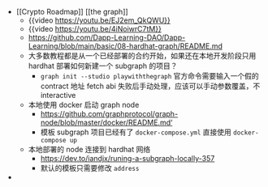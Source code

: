 - [[Crypto Roadmap]] [[the graph]]
	- {{video https://youtu.be/EJ2em_QkQWU}}
	- {{video https://youtu.be/4iNoiwrC7tM}}
	- https://github.com/Dapp-Learning-DAO/Dapp-Learning/blob/main/basic/08-hardhat-graph/README.md
	- 大多数教程都是从一个已经部署的合约开始，如果还在本地开发阶段只用 hardhat 部署如何新建一个 subgraph 的项目？
		- `graph init --studio playwiththegraph` 官方命令需要输入一个假的 contract 地址 fetch abi 失败后手动处理，应该可以手动参数覆盖，不 interactive
	- 本地使用 docker 启动 graph node
		- https://github.com/graphprotocol/graph-node/blob/master/docker/README.md‘
		- 模板 subgraph 项目已经有了 `docker-compose.yml` 直接使用 `docker-compose up`
	- 本地部署的 node 连接到 hardhat 网络
		- https://dev.to/iandjx/runing-a-subgraph-locally-357
		- 默认的模板只需要修改 `address`
-